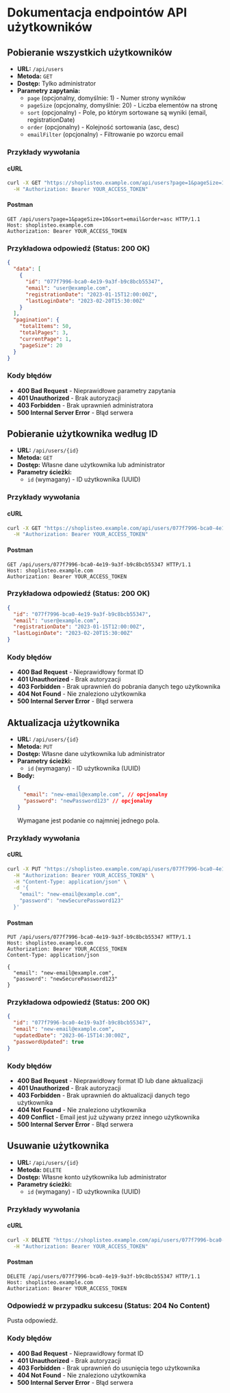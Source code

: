 # Dokumentacja endpointów API użytkowników

## Pobieranie wszystkich użytkowników

- **URL:** `/api/users`
- **Metoda:** `GET`
- **Dostęp:** Tylko administrator
- **Parametry zapytania:**
  - `page` (opcjonalny, domyślnie: 1) - Numer strony wyników
  - `pageSize` (opcjonalny, domyślnie: 20) - Liczba elementów na stronę
  - `sort` (opcjonalny) - Pole, po którym sortowane są wyniki (email, registrationDate)
  - `order` (opcjonalny) - Kolejność sortowania (asc, desc)
  - `emailFilter` (opcjonalny) - Filtrowanie po wzorcu email

### Przykłady wywołania

#### cURL
```bash
curl -X GET "https://shoplisteo.example.com/api/users?page=1&pageSize=10&sort=email&order=asc" \
  -H "Authorization: Bearer YOUR_ACCESS_TOKEN"
```

#### Postman
```
GET /api/users?page=1&pageSize=10&sort=email&order=asc HTTP/1.1
Host: shoplisteo.example.com
Authorization: Bearer YOUR_ACCESS_TOKEN
```

### Przykładowa odpowiedź (Status: 200 OK)

```json
{
  "data": [
    {
      "id": "077f7996-bca0-4e19-9a3f-b9c8bcb55347",
      "email": "user@example.com",
      "registrationDate": "2023-01-15T12:00:00Z",
      "lastLoginDate": "2023-02-20T15:30:00Z"
    }
  ],
  "pagination": {
    "totalItems": 50,
    "totalPages": 3,
    "currentPage": 1,
    "pageSize": 20
  }
}
```

### Kody błędów

- **400 Bad Request** - Nieprawidłowe parametry zapytania
- **401 Unauthorized** - Brak autoryzacji
- **403 Forbidden** - Brak uprawnień administratora
- **500 Internal Server Error** - Błąd serwera

## Pobieranie użytkownika według ID

- **URL:** `/api/users/{id}`
- **Metoda:** `GET`
- **Dostęp:** Własne dane użytkownika lub administrator
- **Parametry ścieżki:**
  - `id` (wymagany) - ID użytkownika (UUID)

### Przykłady wywołania

#### cURL
```bash
curl -X GET "https://shoplisteo.example.com/api/users/077f7996-bca0-4e19-9a3f-b9c8bcb55347" \
  -H "Authorization: Bearer YOUR_ACCESS_TOKEN"
```

#### Postman
```
GET /api/users/077f7996-bca0-4e19-9a3f-b9c8bcb55347 HTTP/1.1
Host: shoplisteo.example.com
Authorization: Bearer YOUR_ACCESS_TOKEN
```

### Przykładowa odpowiedź (Status: 200 OK)

```json
{
  "id": "077f7996-bca0-4e19-9a3f-b9c8bcb55347",
  "email": "user@example.com",
  "registrationDate": "2023-01-15T12:00:00Z",
  "lastLoginDate": "2023-02-20T15:30:00Z"
}
```

### Kody błędów

- **400 Bad Request** - Nieprawidłowy format ID
- **401 Unauthorized** - Brak autoryzacji
- **403 Forbidden** - Brak uprawnień do pobrania danych tego użytkownika
- **404 Not Found** - Nie znaleziono użytkownika
- **500 Internal Server Error** - Błąd serwera

## Aktualizacja użytkownika

- **URL:** `/api/users/{id}`
- **Metoda:** `PUT`
- **Dostęp:** Własne dane użytkownika lub administrator
- **Parametry ścieżki:**
  - `id` (wymagany) - ID użytkownika (UUID)
- **Body:**
  ```json
  {
    "email": "new-email@example.com", // opcjonalny
    "password": "newPassword123" // opcjonalny
  }
  ```
  Wymagane jest podanie co najmniej jednego pola.

### Przykłady wywołania

#### cURL
```bash
curl -X PUT "https://shoplisteo.example.com/api/users/077f7996-bca0-4e19-9a3f-b9c8bcb55347" \
  -H "Authorization: Bearer YOUR_ACCESS_TOKEN" \
  -H "Content-Type: application/json" \
  -d '{
    "email": "new-email@example.com",
    "password": "newSecurePassword123"
  }'
```

#### Postman
```
PUT /api/users/077f7996-bca0-4e19-9a3f-b9c8bcb55347 HTTP/1.1
Host: shoplisteo.example.com
Authorization: Bearer YOUR_ACCESS_TOKEN
Content-Type: application/json

{
  "email": "new-email@example.com",
  "password": "newSecurePassword123"
}
```

### Przykładowa odpowiedź (Status: 200 OK)

```json
{
  "id": "077f7996-bca0-4e19-9a3f-b9c8bcb55347",
  "email": "new-email@example.com",
  "updatedDate": "2023-06-15T14:30:00Z",
  "passwordUpdated": true
}
```

### Kody błędów

- **400 Bad Request** - Nieprawidłowy format ID lub dane aktualizacji
- **401 Unauthorized** - Brak autoryzacji
- **403 Forbidden** - Brak uprawnień do aktualizacji danych tego użytkownika
- **404 Not Found** - Nie znaleziono użytkownika
- **409 Conflict** - Email jest już używany przez innego użytkownika
- **500 Internal Server Error** - Błąd serwera

## Usuwanie użytkownika

- **URL:** `/api/users/{id}`
- **Metoda:** `DELETE`
- **Dostęp:** Własne konto użytkownika lub administrator
- **Parametry ścieżki:**
  - `id` (wymagany) - ID użytkownika (UUID)

### Przykłady wywołania

#### cURL
```bash
curl -X DELETE "https://shoplisteo.example.com/api/users/077f7996-bca0-4e19-9a3f-b9c8bcb55347" \
  -H "Authorization: Bearer YOUR_ACCESS_TOKEN"
```

#### Postman
```
DELETE /api/users/077f7996-bca0-4e19-9a3f-b9c8bcb55347 HTTP/1.1
Host: shoplisteo.example.com
Authorization: Bearer YOUR_ACCESS_TOKEN
```

### Odpowiedź w przypadku sukcesu (Status: 204 No Content)

Pusta odpowiedź.

### Kody błędów

- **400 Bad Request** - Nieprawidłowy format ID
- **401 Unauthorized** - Brak autoryzacji
- **403 Forbidden** - Brak uprawnień do usunięcia tego użytkownika
- **404 Not Found** - Nie znaleziono użytkownika
- **500 Internal Server Error** - Błąd serwera 